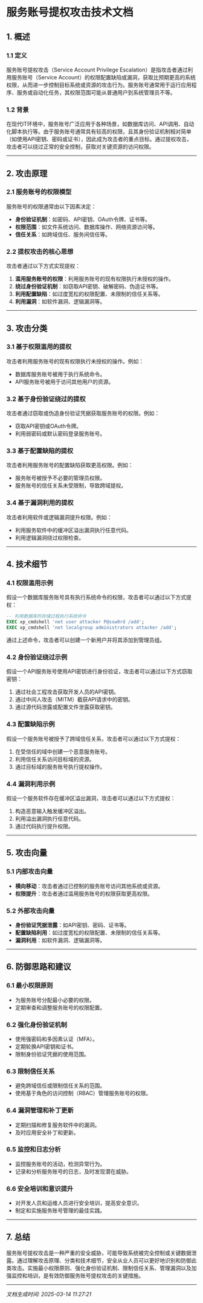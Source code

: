 # 服务账号提权攻击技术文档

## 1. 概述

### 1.1 定义
服务账号提权攻击（Service Account Privilege Escalation）是指攻击者通过利用服务账号（Service Account）的权限配置缺陷或漏洞，获取比预期更高的系统权限，从而进一步控制目标系统或资源的攻击行为。服务账号通常用于运行应用程序、服务或自动化任务，其权限范围可能从普通用户到系统管理员不等。

### 1.2 背景
在现代IT环境中，服务账号广泛应用于各种场景，如数据库访问、API调用、自动化脚本执行等。由于服务账号通常具有较高的权限，且其身份验证机制相对简单（如使用API密钥、密码或证书），因此成为攻击者的重点目标。通过提权攻击，攻击者可以绕过正常的安全控制，获取对关键资源的访问权限。

---

## 2. 攻击原理

### 2.1 服务账号的权限模型
服务账号的权限通常由以下因素决定：
- **身份验证机制**：如密码、API密钥、OAuth令牌、证书等。
- **权限范围**：如文件系统访问、数据库操作、网络资源访问等。
- **信任关系**：如跨域信任、服务间信任等。

### 2.2 提权攻击的核心思想
攻击者通过以下方式实现提权：
1. **滥用服务账号的权限**：利用服务账号的现有权限执行未授权的操作。
2. **绕过身份验证机制**：如窃取API密钥、破解密码、伪造证书等。
3. **利用配置缺陷**：如过度宽松的权限配置、未限制的信任关系等。
4. **利用漏洞**：如软件漏洞、逻辑漏洞等。

---

## 3. 攻击分类

### 3.1 基于权限滥用的提权
攻击者利用服务账号的现有权限执行未授权的操作。例如：
- 数据库服务账号被用于执行系统命令。
- API服务账号被用于访问其他用户的资源。

### 3.2 基于身份验证绕过的提权
攻击者通过窃取或伪造身份验证凭据获取服务账号的权限。例如：
- 窃取API密钥或OAuth令牌。
- 利用弱密码或默认密码登录服务账号。

### 3.3 基于配置缺陷的提权
攻击者利用服务账号的配置缺陷获取更高权限。例如：
- 服务账号被授予不必要的管理员权限。
- 服务账号的信任关系未受限制，导致跨域提权。

### 3.4 基于漏洞利用的提权
攻击者利用软件或逻辑漏洞提升权限。例如：
- 利用服务软件中的缓冲区溢出漏洞执行任意代码。
- 利用逻辑漏洞绕过权限检查。

---

## 4. 技术细节

### 4.1 权限滥用示例
假设一个数据库服务账号具有执行系统命令的权限，攻击者可以通过以下方式提权：
```sql
-- 利用数据库的存储过程执行系统命令
EXEC xp_cmdshell 'net user attacker P@ssw0rd /add';
EXEC xp_cmdshell 'net localgroup administrators attacker /add';
```
通过上述命令，攻击者可以创建一个新用户并将其添加到管理员组。

### 4.2 身份验证绕过示例
假设一个API服务账号使用API密钥进行身份验证，攻击者可以通过以下方式窃取密钥：
1. 通过社会工程攻击获取开发人员的API密钥。
2. 通过中间人攻击（MITM）截获API请求中的密钥。
3. 通过源代码泄露或配置文件泄露获取密钥。

### 4.3 配置缺陷示例
假设一个服务账号被授予了跨域信任关系，攻击者可以通过以下方式提权：
1. 在受信任的域中创建一个恶意服务账号。
2. 利用信任关系访问目标域的资源。
3. 通过目标域的服务账号执行提权操作。

### 4.4 漏洞利用示例
假设一个服务软件存在缓冲区溢出漏洞，攻击者可以通过以下方式提权：
1. 构造恶意输入触发缓冲区溢出。
2. 利用溢出漏洞执行任意代码。
3. 通过代码执行提升权限。

---

## 5. 攻击向量

### 5.1 内部攻击向量
- **横向移动**：攻击者通过已控制的服务账号访问其他系统或资源。
- **权限提升**：攻击者通过滥用服务账号的权限获取更高权限。

### 5.2 外部攻击向量
- **身份验证凭据泄露**：如API密钥、密码、证书等。
- **配置缺陷利用**：如过度宽松的权限配置、未限制的信任关系等。
- **漏洞利用**：如软件漏洞、逻辑漏洞等。

---

## 6. 防御思路和建议

### 6.1 最小权限原则
- 为服务账号分配最小必要的权限。
- 定期审查和调整服务账号的权限配置。

### 6.2 强化身份验证机制
- 使用强密码和多因素认证（MFA）。
- 定期轮换API密钥和证书。
- 限制身份验证凭据的使用范围。

### 6.3 限制信任关系
- 避免跨域信任或限制信任关系的范围。
- 使用基于角色的访问控制（RBAC）管理服务账号的权限。

### 6.4 漏洞管理和补丁更新
- 定期扫描和修复服务软件中的漏洞。
- 及时应用安全补丁和更新。

### 6.5 监控和日志分析
- 监控服务账号的活动，检测异常行为。
- 记录和分析服务账号的日志，及时发现潜在威胁。

### 6.6 安全培训和意识提升
- 对开发人员和运维人员进行安全培训，提高安全意识。
- 制定和实施服务账号管理的最佳实践。

---

## 7. 总结
服务账号提权攻击是一种严重的安全威胁，可能导致系统被完全控制或关键数据泄露。通过理解攻击原理、分类和技术细节，安全从业人员可以更好地识别和防御此类攻击。实施最小权限原则、强化身份验证机制、限制信任关系、管理漏洞以及加强监控和培训，是有效防御服务账号提权攻击的关键措施。

---

*文档生成时间: 2025-03-14 11:27:21*
